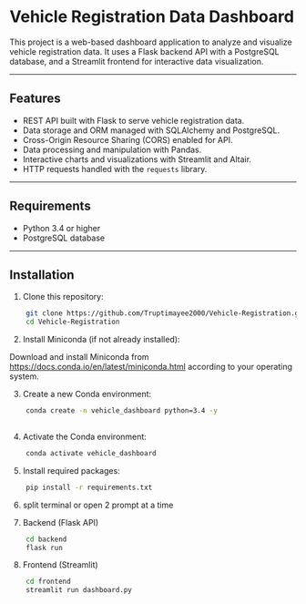 # Vehicle Registration Data Dashboard

This project is a web-based dashboard application to analyze and visualize vehicle registration data. It uses a Flask backend API with a PostgreSQL database, and a Streamlit frontend for interactive data visualization.

---

## Features

- REST API built with Flask to serve vehicle registration data.
- Data storage and ORM managed with SQLAlchemy and PostgreSQL.
- Cross-Origin Resource Sharing (CORS) enabled for API.
- Data processing and manipulation with Pandas.
- Interactive charts and visualizations with Streamlit and Altair.
- HTTP requests handled with the `requests` library.

---

## Requirements

- Python 3.4 or higher
- PostgreSQL database

---

## Installation

1. Clone this repository:

```bash
    git clone https://github.com/Truptimayee2000/Vehicle-Registration.git
    cd Vehicle-Registration
```

2. Install Miniconda (if not already installed):

Download and install Miniconda from https://docs.conda.io/en/latest/miniconda.html according to your operating system.

3. Create a new Conda environment:

```bash
    conda create -n vehicle_dashboard python=3.4 -y
    
```
4. Activate the Conda environment:
```bash
    conda activate vehicle_dashboard
```
5. Install required packages:

```bash
    pip install -r requirements.txt
```
6. split terminal or open 2 prompt at a time 

7. Backend (Flask API)
```bash
    cd backend
    flask run
```
8. Frontend (Streamlit)
```bash
    cd frontend
    streamlit run dashboard.py       
```

